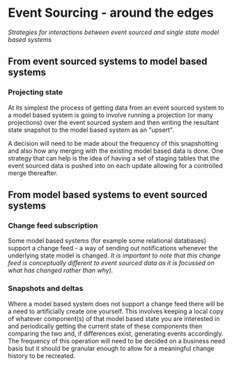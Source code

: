 # Event Sourcing - around the edges

_Strategies for interactions between event sourced and single state model based systems_

## From event sourced systems to model based systems

### Projecting state

At its simplest the process of getting data from an event sourced system to a model based system is going to involve running a projection (or many projections) over the event sourced system and then writing the resultant state snapshot to the model based system as an "upsert".

A decision will need to be made about the frequency of this snapshotting and also how any merging with the existing model based data is done.  One strategy that can help is the idea of having a set of staging tables that the event sourced data is pushed into on each update allowing for a controlled merge thereafter.

## From model based systems to event sourced systems

### Change feed subscription

Some model based systems (for example some relational databases) support a change feed - a way of sending out notifications whenever the underlying state model is changed.  _It is important to note that this change feed is conceptually different to event sourced data as it is focussed on what has changed rather than why)._

### Snapshots and deltas

Where a model based system does not support a change feed there will be a need to artificially create one yourself.  This involves keeping a local copy of whatever component(s) of that model based state you are interested in and periodically getting the current state of these components then comparing the two and, if differences exist, generating events accordingly.  The frequency of this operation will need to be decided on a business need basis but it should be granular enough to allow for a meaningful change history to be recreated.
